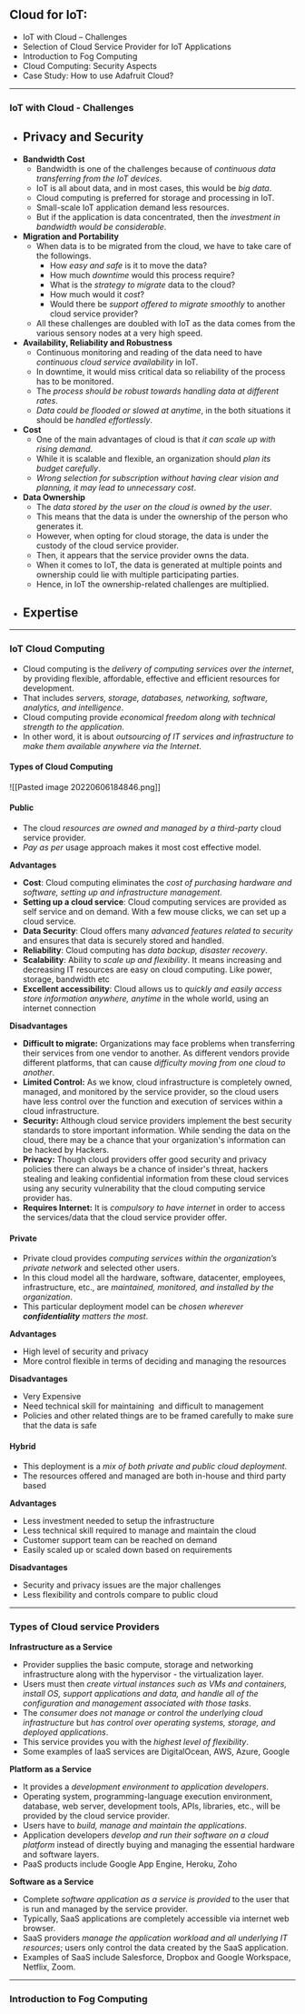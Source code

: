 ## Cloud for IoT:
- IoT with Cloud – Challenges
- Selection of Cloud Service Provider for IoT Applications
- Introduction to Fog Computing
- Cloud Computing: Security Aspects
- Case Study: How to use Adafruit Cloud?

---
### IoT with Cloud - Challenges
- __Privacy and Security__
	- 
- __Bandwidth Cost__
	- Bandwidth is one of the challenges because of _continuous data transferring from the IoT devices_.
	- IoT is all about data, and in most cases, this would be _big data_. 
	- Cloud computing is preferred for storage and processing in IoT.
	- Small-scale IoT application demand less resources.
	- But if the application is data concentrated, then the _investment in bandwidth would be considerable_.
- __Migration and Portability__
	- When data is to be migrated from the cloud, we have to take care of the followings.
		- How _easy and safe_ is it to move the data?
		- How much _downtime_ would this process require?
		- What is the _strategy to migrate_ data to the cloud?
		- How much would it _cost_?
		- Would there be _support offered to migrate smoothly_ to another cloud service provider?
	- All these challenges are doubled with IoT as the data comes from the various sensory nodes at a very high speed.
- __Availability, Reliability and Robustness__
	- Continuous monitoring and reading of the data need to have _continuous cloud service availability_ in IoT.
	- In downtime, it would miss critical data so reliability of the process has to be monitored.
	- The _process should be robust towards handling data at different rates_.
	- _Data could be flooded or slowed at anytime_, in the both situations it should be _handled effortlessly_.
- __Cost__
	- One of the main advantages of cloud is that _it can scale up with rising demand_.
	- While it is scalable and flexible, an organization should _plan its budget carefully_.
	- _Wrong selection for subscription without having clear vision and planning, it may lead to unnecessary cost_.
- __Data Ownership__
	- The _data stored by the user on the cloud is owned by the user_.
	- This means that the data is under the ownership of the person who generates it.
	- However, when opting for cloud storage, the data is under the custody of the cloud service provider.
	- Then, it appears that the service provider owns the data.
	- When it comes to IoT, the data is generated at multiple points and ownership could lie with multiple participating parties.
	- Hence, in IoT the ownership-related challenges are multiplied.
- __Expertise__
	- 


---
### IoT Cloud Computing
- Cloud computing is the _delivery of computing services over the internet_, by providing flexible, affordable, effective and efficient resources for development.
- That includes _servers, storage, databases, networking, software, analytics, and intelligence_.
- Cloud computing provide _economical freedom along with technical strength to the application_.
- In other word, it is about _outsourcing of IT services and infrastructure to make them available anywhere via the Internet_.

#### Types of Cloud Computing
![[Pasted image 20220606184846.png]]
#### Public
- The cloud _resources are owned and managed by a third-party_ cloud service provider.
- _Pay as per_ usage approach makes it most cost effective model.

__Advantages__
- __Cost__: Cloud computing eliminates the _cost of purchasing hardware and software, setting up and infrastructure management_.
- __Setting up a cloud service__: Cloud computing services are provided as self service and on demand. With a few mouse clicks, we can set up a cloud service.
- __Data Security__: Cloud offers many _advanced features related to security_ and ensures that data is securely stored and handled.
- __Reliability__: Cloud computing has _data backup, disaster recovery_.
- __Scalability__: Ability  to _scale up and flexibility_. It means increasing and decreasing IT resources are easy on cloud computing. Like power, storage, bandwidth etc
-  __Excellent accessibility__: Cloud allows us to _quickly and easily access store information anywhere, anytime_ in the whole world, using an internet connection

__Disadvantages__
- __Difficult to migrate:__ Organizations may face problems when transferring their services from one vendor to another. As different vendors provide different platforms, that can cause _difficulty moving from one cloud to another_.
- __Limited Control:__ As we know, cloud infrastructure is completely owned, managed, and monitored by the service provider, so the cloud users have less control over the function and execution of services within a cloud infrastructure.
- __Security:__ Although cloud service providers implement the best security standards to store important information. While sending the data on the cloud, there may be a chance that your organization's information can be hacked by Hackers.
- __Privacy:__ Though cloud providers offer good security and privacy policies there can always be a chance of insider's threat, hackers stealing and leaking confidential information from these cloud services using any security vulnerability that the cloud computing service provider has.
- __Requires Internet:__ It is _compulsory to have internet_ in order to access the services/data that the cloud service provider offer.

#### Private
- Private cloud provides _computing services within the organization’s private network_ and selected other users.
- In this cloud model all the hardware, software, datacenter, employees, infrastructure, etc., are _maintained, monitored, and installed by the organization_.
- This particular deployment model can be _chosen wherever __confidentiality__ matters the most_.

__Advantages__
- High level of security and privacy
- More control flexible in terms of deciding and managing the resources

__Disadvantages__
- Very Expensive
- Need technical skill for maintaining  and difficult to management
- Policies and other related things are to be framed carefully to make sure that the data is safe

#### Hybrid
- This deployment is a _mix of both private and public cloud deployment_.
- The resources offered and managed are both in-house and third party based

__Advantages__
- Less investment needed to setup the infrastructure
- Less technical skill required to manage and maintain the cloud
- Customer support team can be reached on demand
- Easily scaled up or scaled down based on requirements

__Disadvantages__
- Security and privacy issues are the major challenges
- Less flexibility and controls compare to public cloud

---
### Types of Cloud service Providers
__Infrastructure as a Service__
- Provider supplies the basic compute, storage and networking infrastructure along with the hypervisor - the virtualization layer.
- Users must then _create virtual instances such as VMs and containers, install OS, support applications and data, and handle all of the configuration and management associated with those tasks_.
- The _consumer does not manage or control the underlying cloud infrastructure_ but _has control over operating systems, storage, and deployed applications_.
- This service provides you with the _highest level of flexibility_.
- Some examples of IaaS services are DigitalOcean, AWS, Azure, Google

__Platform as a Service__
- It provides a _development environment to application developers_.
- Operating system, programming-language execution environment, database, web server, development tools, APIs, libraries, etc., will be provided by the cloud service provider.
- Users have to _build, manage and maintain the applications_.
- Application developers _develop and run their software on a cloud platform_ instead of directly buying and managing the essential hardware and software layers.
- PaaS products include Google App Engine, Heroku, Zoho

__Software as a Service__
- Complete _software application as a service is provided_ to the user that is run and managed by the service provider.
- Typically, SaaS applications are completely accessible via internet web browser.
- SaaS providers _manage the application workload and all underlying IT resources_; users only control the data created by the SaaS application.
- Examples of SaaS include Salesforce, Dropbox and Google Workspace, Netflix, Zoom.

---
### Introduction to Fog Computing

